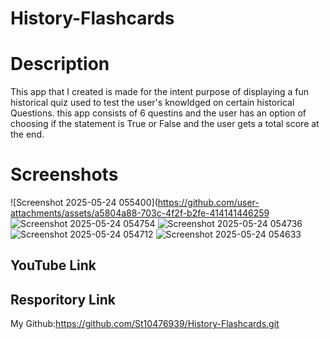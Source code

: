 # History-Flashcards
# Description
This app that I created is made for the intent purpose of displaying a fun historical quiz used to test the user's knowldged on certain historical Questions. this app consists of 6 questins and the user has an option of choosing if the statement is True or False and the user gets a total score at the end.
# Screenshots
![Screenshot 2025-05-24 055400](https://github.com/user-attachments/assets/a5804a88-703c-4f2f-b2fe-414141446259
![Screenshot 2025-05-24 054754](https://github.com/user-attachments/assets/4c3336b2-2326-462f-b5bd-2b9a46cdd0c7)
![Screenshot 2025-05-24 054736](https://github.com/user-attachments/assets/512474b2-ec06-47ad-9d04-ce8d2c0b30d6)
![Screenshot 2025-05-24 054712](https://github.com/user-attachments/assets/ff5f98b4-e003-4d77-81d2-f5a9483e0703)
![Screenshot 2025-05-24 054633](https://github.com/user-attachments/assets/ac1dfc8b-7230-423c-8252-1fe8959286c5)

## YouTube Link

## Resporitory Link
My Github:https://github.com/St10476939/History-Flashcards.git
